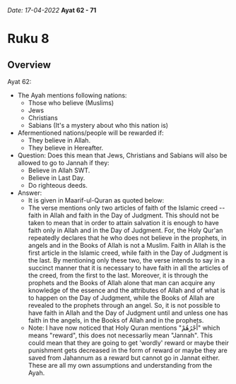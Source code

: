 
*Date: 17-04-2022*
**Ayat 62 - 71**
# Ruku 8

## Overview


Ayat 62:
- The Ayah mentions following nations:
  - Those who believe (Muslims)
  - Jews
  - Christians
  - Sabians (It's a mystery about who this nation is)
- Afermentioned nations/people will be rewarded if:
  - They believe in Allah.
  - They believe in Hereafter.
- Question: Does this mean that Jews, Christians and Sabians will also be allowed to go to Jannah if they:
    - Believe in Allah SWT.
    - Believe in Last Day.
    - Do righteous deeds.
- Answer:
     - It is given in Maarif-ul-Quran as quoted below:
     - The verse mentions only two articles of faith of the Islamic creed -- faith in Allah and faith in the Day of Judgment. This should not be taken to mean that in order to attain salvation it is enough to have faith only in Allah and in the Day of Judgment. For, the Holy Qur'an repeatedly declares that he who does not believe in the prophets, in angels and in the Books of Allah is not a Muslim. Faith in Allah is the first article in the Islamic creed, while faith in the Day of Judgment is the last. By mentioning only these two, the verse intends to say in a succinct manner that it is necessary to have faith in all the articles of the creed, from the first to the last. Moreover, it is through the prophets and the Books of Allah alone that man can acquire any knowledge of the essence and the attributes of Allah and of what is to happen on the Day of Judgment, while the Books of Allah are revealed to the prophets through an angel. So, it is not possible to have faith in Allah and the Day of Judgment until and unless one has faith in the angels, in the Books of Allah and in the prophets.
   - Note: I have now noticed that Holy Quran mentions "أَجْرُهُمْ" which means "reward", this does not necessarliy mean "Jannah". This could mean that they are going to get 'wordly' reward or maybe their punishment gets decreased in the form of reward or maybe they are saved from Jahannum as a reward but cannot go in Jannat either. These are all my own assumptions and understanding from the Ayah. 